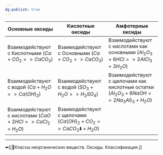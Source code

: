 ```yaml
---
dg-publish: true
---
```

| Основные оксиды | Кислотные оксиды | Амфотерные оксиды |
| ---- | ---- | ---- |
| Взаимодействуют с Кислотными ($Ca+CO_{2}=>CaCO_{3}$) | Взаимодействуют с Основными ($Ca+CO_{2}=>CaCO_{3}$) | Взаимодействуют с кислотами как основными ($Al_{2}O_{3}+6HCl=>2AlCl_{3}+3H_{2}O$) |
| Взаимодействуют с водой ($Ca+H_{2}O=>Ca(OH)_{2}$) | Взаимодействуют с водой ($SO_{3}+H_{2}O=>H_{2}SO_{4}$) | Взаимодействуют с щелочами как кислотные остатки ($Al_{2}O_{3}+6NaOH=>2Na_{3}Al)_{3}+H_{2}O$) |
| Взаимодействуют с кислотами ($CaO+2HCl=>CaCl_{2}+H_{2}O$) | Взаимодействуют с щелочами ($Ca(OH)_{2} + CO_{2}=>CaCO_{3}⬇️+H_{2}O$) |  |

---
⬅️[[📒Классы неорганических веществ. Оксиды. Классификация.]]